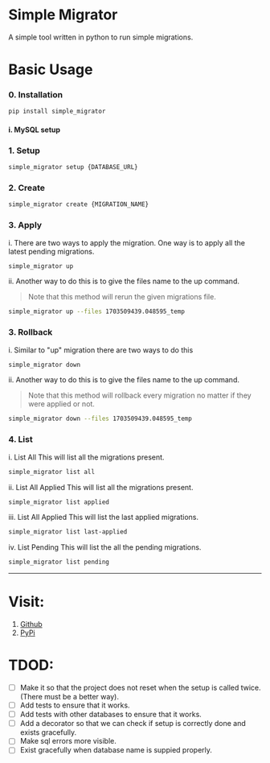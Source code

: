 # Simple Migrator

A simple tool written in python to run simple migrations.

# Basic Usage

### 0. Installation
```bash
pip install simple_migrator
```

#### i. MySQL setup


### 1. Setup
```bash
simple_migrator setup {DATABASE_URL}
```
### 2. Create 
```bash
simple_migrator create {MIGRATION_NAME} 
```
### 3. Apply 
i. There are two ways to apply the migration. One way is to apply all the latest pending migrations.
```bash
simple_migrator up  
```
ii. Another way to do this is to give the files name to the up command. 
> Note that this method will rerun the given migrations file.
```bash
simple_migrator up --files 1703509439.048595_temp
```

### 3. Rollback 
i. Similar to "up" migration there are two ways to do this 
```bash
simple_migrator down 
```
ii. Another way to do this is to give the files name to the up command. 
> Note that this method will rollback every migration no matter if they were applied or not.
```bash
simple_migrator down --files 1703509439.048595_temp
```
### 4. List
i. List All
This will list all the migrations present.
```bash
simple_migrator list all
```
ii. List All Applied
This will list all the migrations present.
```bash
simple_migrator list applied 
```
iii. List All Applied
This will list the last applied migrations. 
```bash
simple_migrator list last-applied 
```
iv. List Pending 
This will list the all the pending migrations. 
```bash
simple_migrator list pending 
```
---

# Visit:
1. [Github](https://github.com/h-tiwari-dev/Simple-Migrator)
2. [PyPi](https://pypi.org/project/simple_migrator/)


# TDOD:
* [ ] Make it so that the project does not reset when the setup is called twice.(There must be a better way).
* [ ] Add tests to ensure that it works.
* [ ] Add tests with other databases to ensure that it works.
* [ ] Add a decorator so that we can check if setup is correctly done and exists gracefully.
* [ ] Make sql errors more visible.
* [ ] Exist gracefully when database name is suppied properly.
